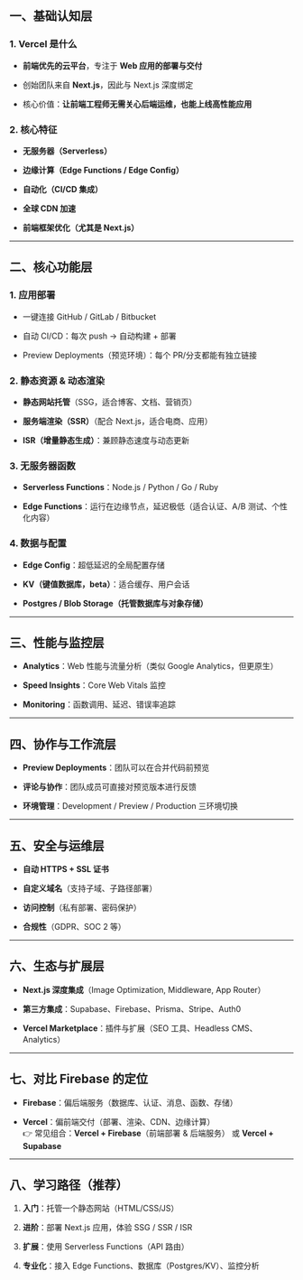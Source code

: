 ## 一、基础认知层

### 1. Vercel 是什么

- **前端优先的云平台**，专注于 **Web 应用的部署与交付**
    
- 创始团队来自 **Next.js**，因此与 Next.js 深度绑定
    
- 核心价值：**让前端工程师无需关心后端运维，也能上线高性能应用**
    

### 2. 核心特征

- **无服务器（Serverless）**
    
- **边缘计算（Edge Functions / Edge Config）**
    
- **自动化（CI/CD 集成）**
    
- **全球 CDN 加速**
    
- **前端框架优化（尤其是 Next.js）**
    

---

## 二、核心功能层

### 1. 应用部署

- 一键连接 GitHub / GitLab / Bitbucket
    
- 自动 CI/CD：每次 push → 自动构建 + 部署
    
- Preview Deployments（预览环境）：每个 PR/分支都能有独立链接
    

### 2. 静态资源 & 动态渲染

- **静态网站托管**（SSG，适合博客、文档、营销页）
    
- **服务端渲染（SSR）**（配合 Next.js，适合电商、应用）
    
- **ISR（增量静态生成）**：兼顾静态速度与动态更新
    

### 3. 无服务器函数

- **Serverless Functions**：Node.js / Python / Go / Ruby
    
- **Edge Functions**：运行在边缘节点，延迟极低（适合认证、A/B 测试、个性化内容）
    

### 4. 数据与配置

- **Edge Config**：超低延迟的全局配置存储
    
- **KV（键值数据库，beta）**：适合缓存、用户会话
    
- **Postgres / Blob Storage（托管数据库与对象存储）**
    

---

## 三、性能与监控层

- **Analytics**：Web 性能与流量分析（类似 Google Analytics，但更原生）
    
- **Speed Insights**：Core Web Vitals 监控
    
- **Monitoring**：函数调用、延迟、错误率追踪
    

---

## 四、协作与工作流层

- **Preview Deployments**：团队可以在合并代码前预览
    
- **评论与协作**：团队成员可直接对预览版本进行反馈
    
- **环境管理**：Development / Preview / Production 三环境切换
    

---

## 五、安全与运维层

- **自动 HTTPS + SSL 证书**
    
- **自定义域名**（支持子域、子路径部署）
    
- **访问控制**（私有部署、密码保护）
    
- **合规性**（GDPR、SOC 2 等）
    

---

## 六、生态与扩展层

- **Next.js 深度集成**（Image Optimization, Middleware, App Router）
    
- **第三方集成**：Supabase、Firebase、Prisma、Stripe、Auth0
    
- **Vercel Marketplace**：插件与扩展（SEO 工具、Headless CMS、Analytics）
    

---

## 七、对比 Firebase 的定位

- **Firebase**：偏后端服务（数据库、认证、消息、函数、存储）
    
- **Vercel**：偏前端交付（部署、渲染、CDN、边缘计算）  
    👉 常见组合：**Vercel + Firebase**（前端部署 & 后端服务） 或 **Vercel + Supabase**
    

---

## 八、学习路径（推荐）

1. **入门**：托管一个静态网站（HTML/CSS/JS）
    
2. **进阶**：部署 Next.js 应用，体验 SSG / SSR / ISR
    
3. **扩展**：使用 Serverless Functions（API 路由）
    
4. **专业化**：接入 Edge Functions、数据库（Postgres/KV）、监控分析
    
